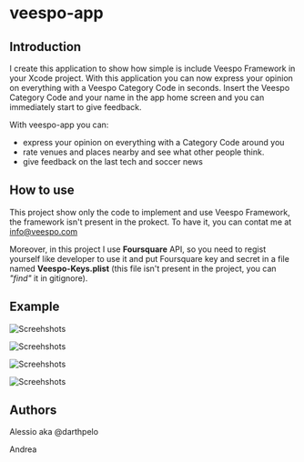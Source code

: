 veespo-app
==========

## Introduction

I create this application to show how simple is include Veespo Framework in your Xcode project.
With this application you can now express your opinion on everything with a Veespo Category Code in seconds. 
Insert the Veespo Category Code and your name in the app home screen and you can immediately start to give feedback. 

With veespo-app you can: 
- express your opinion on everything with a Category Code around you 
- rate venues and places nearby and see what other people think. 
- give feedback on the last tech and soccer news

## How to use

This project show only the code to implement and use Veespo Framework, the framework isn't present in the prokect. To have it, you can contat me at info@veespo.com

Moreover, in this project I use **Foursquare** API, so you need to regist yourself like developer to use it and put Foursquare key and secret in a file named **Veespo-Keys.plist** (this file isn't present in the project, you can *"find"* it in gitignore).

## Example

![Screehshots](https://raw.github.com/darthpelo/veespo-app/master/Veespo/Resources/example01.png)

![Screehshots](https://raw.github.com/darthpelo/veespo-app/master/Veespo/Resources/example02.png)

![Screehshots](https://raw.github.com/darthpelo/veespo-app/master/Veespo/Resources/example03.png)

![Screehshots](https://raw.github.com/darthpelo/veespo-app/master/Veespo/Resources/example04.png)

## Authors

Alessio aka @darthpelo

Andrea
